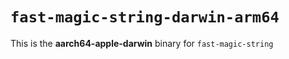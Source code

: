 # `fast-magic-string-darwin-arm64`

This is the **aarch64-apple-darwin** binary for `fast-magic-string`
